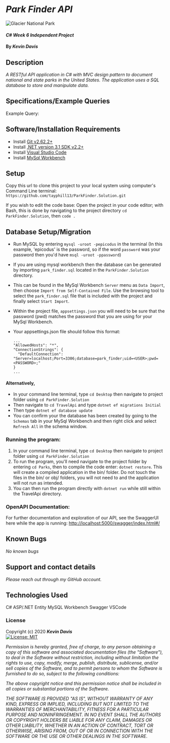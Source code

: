 # _Park Finder API_

![Glacier National Park](https://c.na84.content.force.com/servlet/servlet.ImageServer?id=01550000001kmeG&oid=00D50000000JMrK&lastMod=1441214314000)

#### _C# Week 6 Independent Project_

#### By _**Kevin Davis**_


## Description

_A RESTful API application in C# with MVC design pattern to document national and state parks in the United States. The application uses a SQL database to store and manipulate data._


## Specifications/Example Queries


Example Query:



## Software/Installation Requirements
* Install [Git v2.62.2+](https://git-scm.com/downloads/)
* Install [.NET version 3.1 SDK v2.2+](https://dotnet.microsoft.com/download/dotnet-core/2.2)
* Install [Visual Studio Code](https://code.visualstudio.com/)
* Install [MySql Workbench](https://www.mysql.com/products/workbench/)


## Setup

Copy this url to clone this project to your local system using computer's Command Line terminal: 
```https://github.com/tayphill13/ParkFinder.Solution.git```

If you wish to edit the code base: Open the project in your code editor; with Bash, this is done by navigating to the project directory `cd ParkFinder.Solution`, then `code .`


## Database Setup/Migration

* Run MySQL by entering ```mysql -uroot -pepicodus``` in the terminal (In this example, 'epicodus' is the password, so if the word `password` was your password then you'd have ```msql -uroot -ppassword```)

* If you are using mysql workbench then the database can be generated by importing `park_finder.sql` located in the `ParkFinder.Solution` directory.
* This can be found in the MySql Workbench `Server` menu as `Data Import`, then choose `Import from Self-Contained File`.  Use the browsing tool to select the `park_finder.sql` file that is included with the project and finally select `Start Import`.


* Within the project file, `appsettings.json` you will need to be sure that the password (pwd) matches the password that you are using for your MySql Workbench.
* Your appsettings.json file should follow this format:

  ```
  ...
  "AllowedHosts": "*",
  "ConnectionStrings": {
    "DefaultConnection": "Server=localhost;Port=3306;database=park_finder;uid=<USER>;pwd=<PASSWORD>;"
  }
  ...
  ```

#### Alternatively,
* In your command line terminal, type `cd Desktop` then navigate to project folder using `cd ParkFinder.Solution`
* Then navigate to `cd TravelApi` and type ``` dotnet ef migrations Initial ```
* Then type ``` dotnet ef database update ```
* You can confirm your the database has been created by going to the `Schemas` tab in your MySql Workbench and then right click and select `Refresh All` in the schema window.

### Running the program:
1. In your command line terminal, type `cd Desktop` then navigate to project folder using `cd ParkFinder.Solution`
2. To run the program, you'll need navigate to the project folder by entering `cd Parks`, then to compile the code enter: `dotnet restore`. This will create a compiled application in the bin/ folder.  Do not touch the files in the bin/ or obj/ folders, you will not need to and the application will not run as intended.
3. You can then run the program directly with `dotnet run` while still within the TravelApi directory.

### OpenAPI Documentation:
For further documentation and exploration of our API, see the SwaggerUI here while the app is running:
<http://localhost:5000/swagger/index.html#/>


## Known Bugs

_No known bugs_


## Support and contact details

_Please reach out through my GitHub account._


## Technologies Used

C#
ASP/.NET
Entity
MySQL Workbench
Swagger
VSCode


### License

Copyright (c) 2020 **_Kevin Davis_**   
[![License: MIT](https://img.shields.io/badge/License-MIT-yellow.svg)](https://opensource.org/licenses/MIT)

*Permission is hereby granted, free of charge, to any person obtaining a copy
of this software and associated documentation files (the "Software"), to deal
in the Software without restriction, including without limitation the rights
to use, copy, modify, merge, publish, distribute, sublicense, and/or sell
copies of the Software, and to permit persons to whom the Software is
furnished to do so, subject to the following conditions:*

*The above copyright notice and this permission notice shall be included in all
copies or substantial portions of the Software.*

*THE SOFTWARE IS PROVIDED "AS IS", WITHOUT WARRANTY OF ANY KIND, EXPRESS OR
IMPLIED, INCLUDING BUT NOT LIMITED TO THE WARRANTIES OF MERCHANTABILITY,
FITNESS FOR A PARTICULAR PURPOSE AND NONINFRINGEMENT. IN NO EVENT SHALL THE
AUTHORS OR COPYRIGHT HOLDERS BE LIABLE FOR ANY CLAIM, DAMAGES OR OTHER
LIABILITY, WHETHER IN AN ACTION OF CONTRACT, TORT OR OTHERWISE, ARISING FROM,
OUT OF OR IN CONNECTION WITH THE SOFTWARE OR THE USE OR OTHER DEALINGS IN THE
SOFTWARE.*